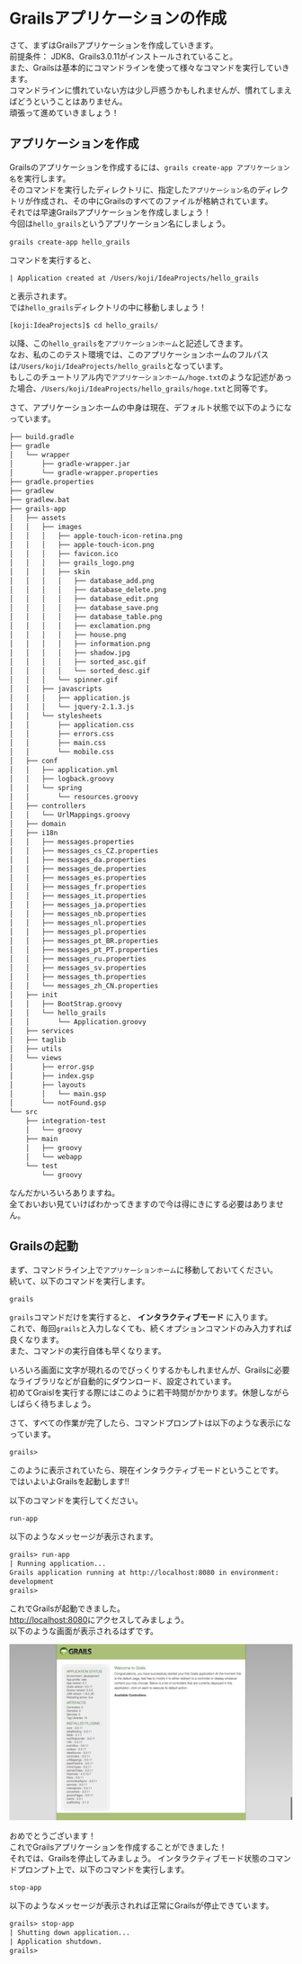 # Grailsアプリケーションの作成

さて、まずはGrailsアプリケーションを作成していきます。  
前提条件： JDK8、Grails3.0.11がインストールされていること。  
また、Grailsは基本的にコマンドラインを使って様々なコマンドを実行していきます。  
コマンドラインに慣れていない方は少し戸惑うかもしれませんが、慣れてしまえばどうということはありません。  
頑張って進めていきましょう！

##  アプリケーションを作成
Grailsのアプリケーションを作成するには、`grails create-app アプリケーション名`を実行します。  
そのコマンドを実行したディレクトリに、指定した`アプリケーション名`のディレクトリが作成され、その中にGrailsのすべてのファイルが格納されています。  
それでは早速Grailsアプリケーションを作成しましょう！  
今回は`hello_grails`というアプリケーション名にしましょう。  

`grails create-app hello_grails`

コマンドを実行すると、

```
| Application created at /Users/koji/IdeaProjects/hello_grails
```
と表示されます。  
では`hello_grails`ディレクトリの中に移動しましょう！

```console
[koji:IdeaProjects]$ cd hello_grails/
```

以降、この`hello_grails`を`アプリケーションホーム`と記述してきます。  
なお、私のこのテスト環境では、このアプリケーションホームのフルパスは`/Users/koji/IdeaProjects/hello_grails`となっています。  
もしこのチュートリアル内で`アプリケーションホーム/hoge.txt`のような記述があった場合、`/Users/koji/IdeaProjects/hello_grails/hoge.txt`と同等です。


さて、アプリケーションホームの中身は現在、デフォルト状態で以下のようになっています。  

```console
├── build.gradle
├── gradle
│   └── wrapper
│       ├── gradle-wrapper.jar
│       └── gradle-wrapper.properties
├── gradle.properties
├── gradlew
├── gradlew.bat
├── grails-app
│   ├── assets
│   │   ├── images
│   │   │   ├── apple-touch-icon-retina.png
│   │   │   ├── apple-touch-icon.png
│   │   │   ├── favicon.ico
│   │   │   ├── grails_logo.png
│   │   │   ├── skin
│   │   │   │   ├── database_add.png
│   │   │   │   ├── database_delete.png
│   │   │   │   ├── database_edit.png
│   │   │   │   ├── database_save.png
│   │   │   │   ├── database_table.png
│   │   │   │   ├── exclamation.png
│   │   │   │   ├── house.png
│   │   │   │   ├── information.png
│   │   │   │   ├── shadow.jpg
│   │   │   │   ├── sorted_asc.gif
│   │   │   │   └── sorted_desc.gif
│   │   │   └── spinner.gif
│   │   ├── javascripts
│   │   │   ├── application.js
│   │   │   └── jquery-2.1.3.js
│   │   └── stylesheets
│   │       ├── application.css
│   │       ├── errors.css
│   │       ├── main.css
│   │       └── mobile.css
│   ├── conf
│   │   ├── application.yml
│   │   ├── logback.groovy
│   │   └── spring
│   │       └── resources.groovy
│   ├── controllers
│   │   └── UrlMappings.groovy
│   ├── domain
│   ├── i18n
│   │   ├── messages.properties
│   │   ├── messages_cs_CZ.properties
│   │   ├── messages_da.properties
│   │   ├── messages_de.properties
│   │   ├── messages_es.properties
│   │   ├── messages_fr.properties
│   │   ├── messages_it.properties
│   │   ├── messages_ja.properties
│   │   ├── messages_nb.properties
│   │   ├── messages_nl.properties
│   │   ├── messages_pl.properties
│   │   ├── messages_pt_BR.properties
│   │   ├── messages_pt_PT.properties
│   │   ├── messages_ru.properties
│   │   ├── messages_sv.properties
│   │   ├── messages_th.properties
│   │   └── messages_zh_CN.properties
│   ├── init
│   │   ├── BootStrap.groovy
│   │   └── hello_grails
│   │       └── Application.groovy
│   ├── services
│   ├── taglib
│   ├── utils
│   └── views
│       ├── error.gsp
│       ├── index.gsp
│       ├── layouts
│       │   └── main.gsp
│       └── notFound.gsp
└── src
    ├── integration-test
    │   └── groovy
    ├── main
    │   ├── groovy
    │   └── webapp
    └── test
        └── groovy
```

なんだかいろいろありますね。  
全ておいおい見ていけばわかってきますので今は得にきにする必要はありません。  

## Grailsの起動
まず、コマンドライン上で`アプリケーションホーム`に移動しておいてください。  
続いて、以下のコマンドを実行します。

```
grails
```

`grails`コマンドだけを実行すると、 **インタラクティブモード** に入ります。  
これで、毎回`grails`と入力しなくても、続くオプションコマンドのみ入力すれば良くなります。  
また、コマンドの実行自体も早くなります。  

いろいろ画面に文字が現れるのでびっくりするかもしれませんが、Grailsに必要なライブラリなどが自動的にダウンロード、設定されています。  
初めてGraislを実行する際にはこのように若干時間がかかります。休憩しながらしばらく待ちましょう。  

さて、すべての作業が完了したら、コマンドプロンプトは以下のような表示になっています。  

```console
grails>
```
このように表示されていたら、現在インタラクティブモードということです。  
ではいよいよGrailsを起動します!!

以下のコマンドを実行してください。

```console
run-app
```

以下のようなメッセージが表示されます。

```console
grails> run-app
| Running application...
Grails application running at http://localhost:8080 in environment: development
grails>
```

これでGrailsが起動できました。  
[http://localhost:8080](http://localhost:808)にアクセスしてみましょう。  
以下のような画面が表示されるはずです。

![Qiita](images/welcome-to-grails.png)

おめでとうございます！  
これでGrailsアプリケーションを作成することができました！  
それでは、Grailsを停止してみましょう。
インタラクティブモード状態のコマンドプロンプト上で、以下のコマンドを実行します。  

```console
stop-app
```

以下のようなメッセージが表示されれば正常にGrailsが停止できています。

```console
grails> stop-app
| Shutting down application...
| Application shutdown.
grails>
```